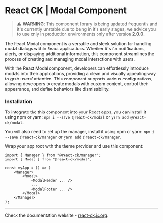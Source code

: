 # React CK | Modal Component

> :warning: **WARNING**: This component library is being updated frequently and it's currently unstable due to being in it's early stages, we advice you to use only in production environments only after version **2.0.0**.

The React Modal component is a versatile and sleek solution for handling modal dialogs within React applications. Whether it's for notifications, alerts, or displaying additional information, this component streamlines the process of creating and managing modal interactions with users.

With the React Modal component, developers can effortlessly introduce modals into their applications, providing a clean and visually appealing way to grab users' attention. This component supports various configurations, allowing developers to create modals with custom content, control their appearance, and define behaviors like dismissibility.

### Installation 

To integrate the this component into your React apps, you can install it using npm or yarn: `npm i --save @react-ck/modal` or `yarn add @react-ck/modal`.

You will also need to set up the manager, install it using npm or yarn: `npm i --save @react-ck/manager` or `yarn add @react-ck/manager`.

Wrap your app root with the theme provider and use this component:

```tsx
import { Manager } from "@react-ck/manager";
import { Modal } from "@react-ck/modal";

const myApp = () => (
    <Manager>
        <Modal>
            <ModalHeader ... />
            ...
            <ModalFooter ... />
        </Modal>
    </Manager>
);
```

<!-- storybook-ignore -->

---

Check the documentation website - [react-ck.js.org](https://react-ck.js.org).